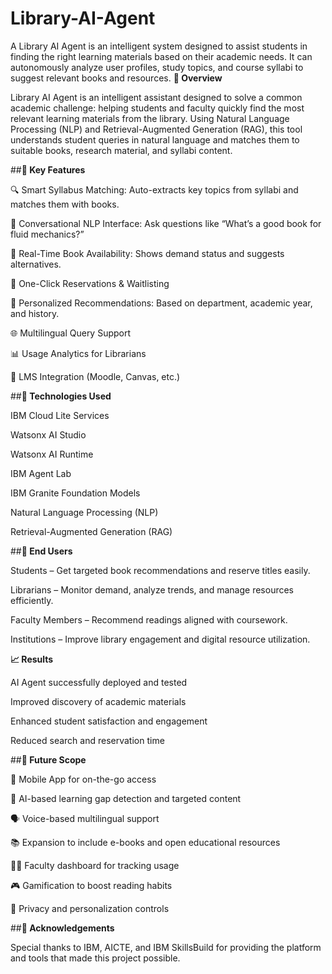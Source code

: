 # Library-AI-Agent
A Library AI Agent is an intelligent system designed to assist students in finding the right  learning materials based on their academic needs. It can autonomously analyze user profiles, study  topics, and course syllabi to suggest relevant books and resources. 
**🚀 Overview**

Library AI Agent is an intelligent assistant designed to solve a common academic challenge: helping students and faculty quickly find the most relevant learning materials from the library. Using Natural Language Processing (NLP) and Retrieval-Augmented Generation (RAG), this tool understands student queries in natural language and matches them to suitable books, research material, and syllabi content.

##**🧠 Key Features**

🔍 Smart Syllabus Matching: Auto-extracts key topics from syllabi and matches them with books.

💬 Conversational NLP Interface: Ask questions like “What’s a good book for fluid mechanics?”

📖 Real-Time Book Availability: Shows demand status and suggests alternatives.

📝 One-Click Reservations & Waitlisting

🎯 Personalized Recommendations: Based on department, academic year, and history.

🌐 Multilingual Query Support

📊 Usage Analytics for Librarians

🔗 LMS Integration (Moodle, Canvas, etc.)

##**🧰 Technologies Used**

IBM Cloud Lite Services

Watsonx AI Studio

Watsonx AI Runtime

IBM Agent Lab

IBM Granite Foundation Models

Natural Language Processing (NLP)

Retrieval-Augmented Generation (RAG)

##**👥 End Users**

Students – Get targeted book recommendations and reserve titles easily.

Librarians – Monitor demand, analyze trends, and manage resources efficiently.

Faculty Members – Recommend readings aligned with coursework.

Institutions – Improve library engagement and digital resource utilization.

**📈 Results**

AI Agent successfully deployed and tested

Improved discovery of academic materials

Enhanced student satisfaction and engagement

Reduced search and reservation time

##**🔮 Future Scope**

📱 Mobile App for on-the-go access

🧠 AI-based learning gap detection and targeted content

🗣️ Voice-based multilingual support

📚 Expansion to include e-books and open educational resources

🧑‍🏫 Faculty dashboard for tracking usage

🎮 Gamification to boost reading habits

🔐 Privacy and personalization controls

##**🙌 Acknowledgements**

Special thanks to IBM, AICTE, and IBM SkillsBuild for providing the platform and tools that made this project possible.


